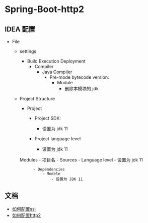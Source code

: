 # Spring-Boot-http2

## IDEA 配置

- File
    - settings
        - Build Execution Deployment
            - Compiler
                - Java Compiler
                    - Pre-mode bytecode version:
                        - Module
                            - 删除本模块的 jdk

    - Project Structure
        - Project
            - Project SDK:
                - 设置为 jdk 11
            
            - Project language level
                - 设置为 jdk 11

        Modules
            - 项目名
                - Sources
                    - Language level
                        - 设置为 jdk 11
                
                - Dependencies
                    - Modele
                        - 设置为 JDK 11

## 文档

- [如何配置ssl](https://docs.spring.io/spring-boot/docs/current/reference/html/howto.html#howto-configure-ssl)
- [如何配置http2](https://docs.spring.io/spring-boot/docs/current/reference/html/howto.html#howto-configure-http2)
